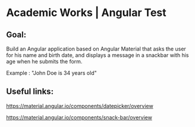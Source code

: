 # Academic Works | Angular Test

## Goal:

Build an Angular application based on Angular Material that asks the user for his name and birth date, and displays a message in a snackbar with his age when he submits the form.

Example : "John Doe is 34 years old"

## Useful links:

https://material.angular.io/components/datepicker/overview

https://material.angular.io/components/snack-bar/overview

